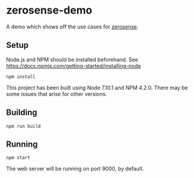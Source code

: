 # zerosense-demo

A demo which shows off the use cases for [zerosense](https://github.com/GHzGangster/zerosense).


## Setup

Node.js and NPM should be installed beforehand. See <https://docs.npmjs.com/getting-started/installing-node>

    npm install

This project has been built using Node 7.10.1 and NPM 4.2.0. There may be some issues that arise for other versions.


## Building

    npm run build
    

## Running

    npm start

The web server will be running on port 9000, by default.